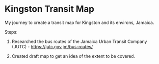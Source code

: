 # Kingston Transit Map
My journey to create a transit map for Kingston and its environs, Jamaica.

Steps:
1. Researched the bus routes of the Jamaica Urban Transit Company (JUTC) - https://jutc.gov.jm/bus-routes/

2. Created draft map to get an idea of the extent to be covered.
